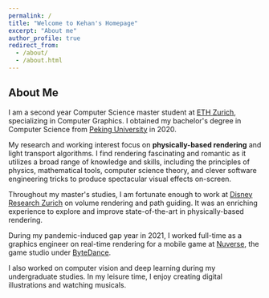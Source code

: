 ```yaml
---
permalink: /
title: "Welcome to Kehan's Homepage"
excerpt: "About me"
author_profile: true
redirect_from: 
  - /about/
  - /about.html
---
```


About Me
------
I am a second year Computer Science master student at [ETH Zurich](https://inf.ethz.ch), specializing in Computer Graphics. I obtained my bachelor's degree in Computer Science from [Peking University](https://english.pku.edu.cn) in 2020.

My research and working interest focus on **physically-based rendering** and light transport algorithms. I find rendering fascinating and romantic as it utilizes a broad range of knowledge and skills, including the principles of physics, mathematical tools, computer science theory, and clever software engineering tricks to produce spectacular visual effects on-screen.

Throughout my master's studies, I am fortunate enough to work at [Disney Research Zurich](https://studios.disneyresearch.com) on volume rendering and path guiding. It was an enriching experience to explore and improve state-of-the-art in physically-based rendering.

During my pandemic-induced gap year in 2021, I worked full-time as a graphics engineer on real-time rendering for a mobile game at [Nuverse](https://www.nvsgames.com/sg), the game studio under [ByteDance](https://www.bytedance.com/en/).

I also worked on computer vision and deep learning during my undergraduate studies. In my leisure time, I enjoy creating digital illustrations and watching musicals.